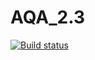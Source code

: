 # AQA_2.3
[![Build status](https://ci.appveyor.com/api/projects/status/s32vy8cl62kme4mb?svg=true)](https://ci.appveyor.com/project/Alexabelyatskaya/aqa-2-3-qfm3l)



